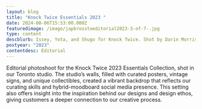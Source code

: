 ```yaml
---
layout: blog
title: "Knock Twice Essentials 2023 "
date: 2024-08-06T15:53:00.000Z
featuredimage: /image/japbrosstueditorial2023-3-of-7-.jpg
type: content
descblurb: Issey, Yota, and Shugo for Knock Twice. Shot by Darin Morrison-Beer
postyear: "2023"
contentdesc: Editorial
---
```

Editorial photoshoot for the Knock Twice 2023 Essentials Collection, shot in our Toronto studio. The studio’s walls, filled with curated posters, vintage signs, and unique collectibles, created a vibrant backdrop that reflects our curating skills and hybrid-moodboard social media presence. This setting also offers insight into the inspiration behind our designs and design ethos, giving customers a deeper connection to our creative process.

